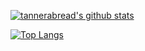 [![tannerabread's github stats](https://github-readme-stats.vercel.app/api?username=tannerabread&show_icons=true)](https://github.com/anuraghazra/github-readme-stats) 

[![Top Langs](https://github-readme-stats.vercel.app/api/top-langs/?username=tannerabread&layout=compact)](https://github.com/anuraghazra/github-readme-stats)
